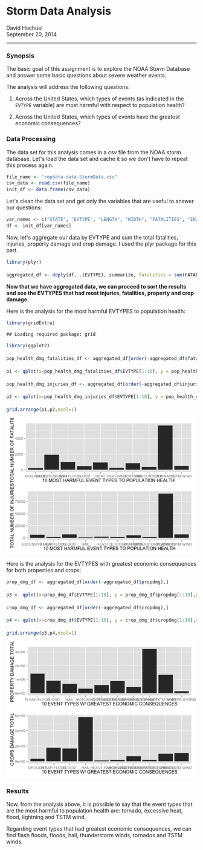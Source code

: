 # Storm Data Analysis
David Hachuel  
September 20, 2014  
***
### Synopsis
The basic goal of this assignment is to explore the NOAA Storm Database and answer some basic questions about severe weather events.

The analysis will address the following questions:  

1. Across the United States, which types of events (as indicated in the `EVTYPE` variable) are most harmful with respect to population health?  

2. Across the United States, which types of events have the greatest economic consequences?

### Data Processing
The data set for this analysis comes in a csv file from the NOAA storm database. Let's load the data set and cache it so we don't have to repeat this process again.

```r
file_name <- "repdata-data-StormData.csv"
csv_data <- read.csv(file_name)
init_df <- data.frame(csv_data)
```

Let's clean the data set and get only the variables that are useful to answer our questions:

```r
var_names <- c("STATE", "EVTYPE", "LENGTH", "WIDTH", "FATALITIES", "INJURIES", "PROPDMG","CROPDMG")
df <- init_df[var_names]
```

Now, let's aggregate our data by EVTYPE and sum the total fatalities, injuries, property damage and crop damage. I used the plyr package for this part.

```r
library(plyr)

aggregated_df <- ddply(df, .(EVTYPE), summarize, fatalities = sum(FATALITIES), injuries = sum(INJURIES), propdmg = sum(PROPDMG),cropdmg = sum(CROPDMG))
```

**Now that we have aggregated data, we can proceed to sort the results and see the EVTYPES that had most injuries, fatalities, property and crop damage.**    

Here is the analysis for the most harmful EVTYPES to population health:

```r
library(gridExtra)
```

```
## Loading required package: grid
```

```r
library(ggplot2)

pop_health_dmg_fatalities_df <- aggregated_df[order(-aggregated_df$fatalities),]

p1 <- qplot(x=pop_health_dmg_fatalities_df$EVTYPE[1:10], y = pop_health_dmg_fatalities_df$fatalities[1:10],geom="bar", stat="identity",xlab = "10 MOST HARMFUL EVENT TYPES TO POPULATION HEALTH", ylab = "TOTAL NUMBER OF FATALITIES")

pop_health_dmg_injuries_df <- aggregated_df[order(-aggregated_df$injuries),]

p2 <- qplot(x=pop_health_dmg_injuries_df$EVTYPE[1:10], y = pop_health_dmg_injuries_df$injuries[1:10],geom="bar", stat="identity",xlab = "10 MOST HARMFUL EVENT TYPES TO POPULATION HEALTH", ylab = "TOTAL NUMBER OF INJURIES")

grid.arrange(p1,p2,ncol=1)
```

![plot of chunk unnamed-chunk-4](./analysis_files/figure-html/unnamed-chunk-4.png) 

Here is the analysis for the EVTYPES with greatest economic consequences for both properties and crops:

```r
prop_dmg_df <- aggregated_df[order(-aggregated_df$propdmg),]

p3 <- qplot(x=prop_dmg_df$EVTYPE[1:10], y = prop_dmg_df$propdmg[1:10],geom="bar", stat="identity",xlab = "10 EVENT TYPES W/ GREATEST ECONOMIC CONSEQUENCES", ylab = "PROPERTY DAMAGE TOTAL")

crop_dmg_df <- aggregated_df[order(-aggregated_df$cropdmg),]

p4 <- qplot(x=crop_dmg_df$EVTYPE[1:10], y = crop_dmg_df$cropdmg[1:10],geom="bar", stat="identity",xlab = "10 EVENT TYPES W/ GREATEST ECONOMIC CONSEQUENCES", ylab = "CROPS DAMAGE TOTAL")

grid.arrange(p3,p4,ncol=1)
```

![plot of chunk unnamed-chunk-5](./analysis_files/figure-html/unnamed-chunk-5.png) 

### Results
Now, from the analysis above, it is possible to say that the event types that are the most harmful to population health are: tornado, excessive heat, flood, lightning and TSTM wind.  

Regarding event types that had greatest economic consequences, we can find flash floods, floods, hail, thunderstorm winds, tornados and TSTM winds.  

